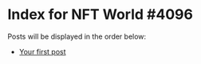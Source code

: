 # Index for NFT World #4096
Posts will be displayed in the order below:

- [Your first post](./001-first.md)

